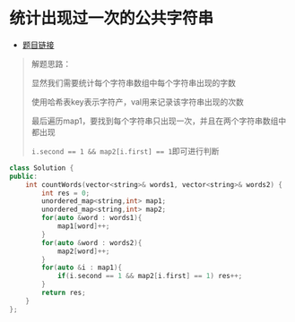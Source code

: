 # 统计出现过一次的公共字符串

* [题目链接](https://leetcode.cn/problems/count-common-words-with-one-occurrence/description/)

>
>
>解题思路：
>
>显然我们需要统计每个字符串数组中每个字符串出现的字数
>
>使用哈希表key表示字符产，val用来记录该字符串出现的次数
>
>最后遍历map1，要找到每个字符串只出现一次，并且在两个字符串数组中都出现
>
>`i.second == 1 && map2[i.first] == 1`即可进行判断

```c++
class Solution {
public:
    int countWords(vector<string>& words1, vector<string>& words2) {
        int res = 0;
        unordered_map<string,int> map1;
        unordered_map<string,int> map2;
        for(auto &word : words1){
            map1[word]++;
        }
        for(auto &word : words2){
            map2[word]++;
        }
        for(auto &i : map1){
            if(i.second == 1 && map2[i.first] == 1) res++;
        }
        return res;
    }
};
```


